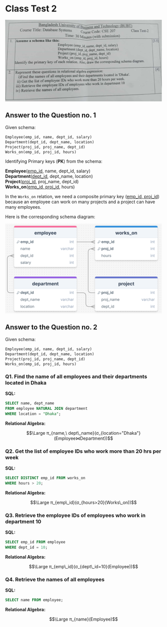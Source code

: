 # Class Test 2

![Question Paper](./question.jpg)

## Answer to the Question no. 1

Given schema:

```
Employee(emp_id, name, dept_id, salary)
Department(dept_id, dept_name, location)
Project(proj_id, proj_name, dept_id)
Works_on(emp_id, proj_id, hours)
```

Identifying Primary keys (**PK**) from the schema:

<b>Employee</b>(<ins>emp_id</ins>, name, dept_id, salary)<br>
<b>Department</b>(<ins>dept_id</ins>, dept_name, location)<br>
<b>Project</b>(<ins>proj_id</ins>, proj_name, dept_id)<br>
<b>Works_on</b>(<ins>emp_id, proj_id</ins>, hours)

In the `Works_on` relation, we need a composite primary key (<ins>emp_id, proj_id</ins>) because an employee can work on many projects and a project can have many employees.

Here is the corresponding schema diagram:

![Schema Diagram](./schema-diagram.png)

## Answer to the Question no. 2

Given schema:

```
Employee(emp_id, name, dept_id, salary)
Department(dept_id, dept_name, location)
Project(proj_id, proj_name, dept_id)
Works_on(emp_id, proj_id, hours)
```

### Q1. Find the name of all employees and their departments located in Dhaka

**SQL:**

```sql
SELECT name, dept_name
FROM employee NATURAL JOIN department
WHERE location = "Dhaka";
```

**Relational Algebra:**

```math
\Large π_{name,\ dept\_n​ame}​(σ_{location="Dhaka"}​(Employee⋈Department))
```

### Q2. Get the list of employee IDs who work more than 20 hrs per week

**SQL:**

```sql
SELECT DISTINCT emp_id FROM works_on
WHERE hours > 20;
```

**Relational Algebra:**

```math
\Large π_{emp\_i​d}​(σ_{hours>20}​(Works\_on))
```

### Q3. Retrieve the employee IDs of employees who work in department 10

**SQL:**

```sql
SELECT emp_id FROM employee
WHERE dept_id = 10;
```

**Relational Algebra:**

```math
\Large π_{emp\_i​d}​(σ_{dept\_i​d=10}​(Employee))
```

### Q4. Retrieve the names of all employees

**SQL:**

```sql
SELECT name FROM employee;
```

**Relational Algebra:**

```math
\Large π_{name}​(Employee)
```
